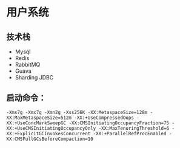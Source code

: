 <h1>用户系统</h1>

## 技术栈
- Mysql
- Redis
- RabbitMQ
- Guava
- Sharding JDBC

## 启动命令：
`-Xms7g -Xmx7g -Xmn2g -Xss256K -XX:MetaspaceSize=128m -XX:MaxMetaspaceSize=512m -XX:+UseCompressedOops -XX:+UseConcMarkSweepGC -XX:CMSInitiatingOccupancyFraction=75 -XX:+UseCMSInitiatingOccupancyOnly -XX:MaxTenuringThreshold=6 -XX:+ExplicitGCInvokesConcurrent -XX:+ParallelRefProcEnabled -XX:CMSFullGCsBeforeCompaction=10`